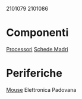 2101079
2101086
# Componenti
[Processori](componenti/processori.md)
[Schede Madri](componenti/schede_madri.md)
# Periferiche
[Mouse](periferiche/mouse.md)
Elettronica Padovana
